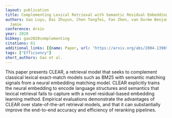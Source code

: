 ```yaml
---
layout: publication
title: Complementing Lexical Retrieval with Semantic Residual Embedding
authors: Gao Luyu, Dai Zhuyun, Chen Tongfei, Fan Zhen, van Durme Benjamin, Callan
  Jamie
conference: Arxiv
year: 2020
bibkey: gao2020complementing
citations: 61
additional_links: [{name: Paper, url: 'https://arxiv.org/abs/2004.13969'}]
tags: ["Efficiency"]
short_authors: Gao et al.
---
```

This paper presents CLEAR, a retrieval model that seeks to complement
classical lexical exact-match models such as BM25 with semantic matching
signals from a neural embedding matching model. CLEAR explicitly trains the
neural embedding to encode language structures and semantics that lexical
retrieval fails to capture with a novel residual-based embedding learning
method. Empirical evaluations demonstrate the advantages of CLEAR over
state-of-the-art retrieval models, and that it can substantially improve the
end-to-end accuracy and efficiency of reranking pipelines.